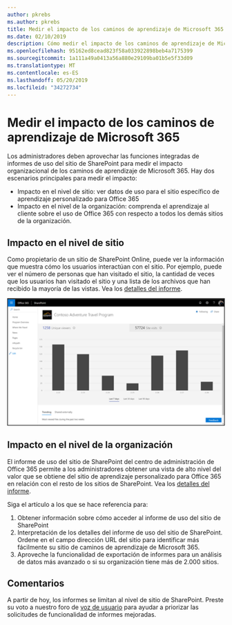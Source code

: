 ```yaml
---
author: pkrebs
ms.author: pkrebs
title: Medir el impacto de los caminos de aprendizaje de Microsoft 365
ms.date: 02/10/2019
description: Cómo medir el impacto de los caminos de aprendizaje de Microsoft 365
ms.openlocfilehash: 95162ed8cead823f58a033922898beb4a7175399
ms.sourcegitcommit: 1a111a49a0413a56a880e29109ba01b5e5f33d09
ms.translationtype: MT
ms.contentlocale: es-ES
ms.lasthandoff: 05/20/2019
ms.locfileid: "34272734"
---
```

# <a name="measuring-impact-of-microsoft-365-learning-pathways"></a>Medir el impacto de los caminos de aprendizaje de Microsoft 365

Los administradores deben aprovechar las funciones integradas de informes de uso del sitio de SharePoint para medir el impacto organizacional de los caminos de aprendizaje de Microsoft 365. Hay dos escenarios principales para medir el impacto: 
- Impacto en el nivel de sitio: ver datos de uso para el sitio específico de aprendizaje personalizado para Office 365 
- Impacto en el nivel de la organización: comprenda el aprendizaje al cliente sobre el uso de Office 365 con respecto a todos los demás sitios de la organización.

## <a name="site-level-impact"></a>Impacto en el nivel de sitio

Como propietario de un sitio de SharePoint Online, puede ver la información que muestra cómo los usuarios interactúan con el sitio. Por ejemplo, puede ver el número de personas que han visitado el sitio, la cantidad de veces que los usuarios han visitado el sitio y una lista de los archivos que han recibido la mayoría de las vistas. Vea los [detalles del informe](https://support.office.com/article/view-usage-data-for-your-sharepoint-site-2fa8ddc2-c4b3-4268-8d26-a772dc55779e). 

![CG-measureimpactreport. png](media/cg-measureimpactreport.png)

## <a name="organization-level-impact"></a>Impacto en el nivel de la organización
El informe de uso del sitio de SharePoint del centro de administración de Office 365 permite a los administradores obtener una vista de alto nivel del valor que se obtiene del sitio de aprendizaje personalizado para Office 365 en relación con el resto de los sitios de SharePoint. Vea los [detalles del informe](https://docs.microsoft.com/office365/admin/activity-reports/sharepoint-site-usage?view=o365-worldwide).
 
Siga el artículo a los que se hace referencia para: 
1. Obtener información sobre cómo acceder al informe de uso del sitio de SharePoint 
2. Interpretación de los detalles del informe de uso del sitio de SharePoint. Ordene en el campo dirección URL del sitio para identificar más fácilmente su sitio de caminos de aprendizaje de Microsoft 365. 
3. Aproveche la funcionalidad de exportación de informes para un análisis de datos más avanzado o si su organización tiene más de 2.000 sitios. 

## <a name="feedback"></a>Comentarios

A partir de hoy, los informes se limitan al nivel de sitio de SharePoint. Preste su voto a nuestro foro de [voz de usuario](https://microsoftteams.uservoice.com/forums/913429-learning-solutions) para ayudar a priorizar las solicitudes de funcionalidad de informes mejoradas.   

